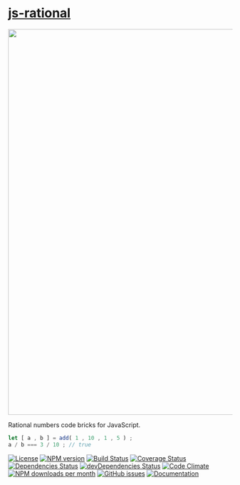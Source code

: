 [js-rational](http://aureooms.github.io/js-rational)
==

<img src="https://upload.wikimedia.org/wikipedia/commons/1/17/Number-systems.svg" width="864">

Rational numbers code bricks for JavaScript.

```js
let [ a , b ] = add( 1 , 10 , 1 , 5 ) ;
a / b === 3 / 10 ; // true
```

[![License](https://img.shields.io/github/license/aureooms/js-rational.svg?style=flat)](https://raw.githubusercontent.com/aureooms/js-rational/master/LICENSE)
[![NPM version](https://img.shields.io/npm/v/@aureooms/js-rational.svg?style=flat)](https://www.npmjs.org/package/@aureooms/js-rational)
[![Build Status](https://img.shields.io/travis/aureooms/js-rational.svg?style=flat)](https://travis-ci.org/aureooms/js-rational)
[![Coverage Status](https://img.shields.io/coveralls/aureooms/js-rational.svg?style=flat)](https://coveralls.io/r/aureooms/js-rational)
[![Dependencies Status](https://img.shields.io/david/aureooms/js-rational.svg?style=flat)](https://david-dm.org/aureooms/js-rational#info=dependencies)
[![devDependencies Status](https://img.shields.io/david/dev/aureooms/js-rational.svg?style=flat)](https://david-dm.org/aureooms/js-rational#info=devDependencies)
[![Code Climate](https://img.shields.io/codeclimate/github/aureooms/js-rational.svg?style=flat)](https://codeclimate.com/github/aureooms/js-rational)
[![NPM downloads per month](https://img.shields.io/npm/dm/@aureooms/js-rational.svg?style=flat)](https://www.npmjs.org/package/@aureooms/js-rational)
[![GitHub issues](https://img.shields.io/github/issues/aureooms/js-rational.svg?style=flat)](https://github.com/aureooms/js-rational/issues)
[![Documentation](https://aureooms.github.io/js-rational/badge.svg)](https://aureooms.github.io/js-rational/source.html)
